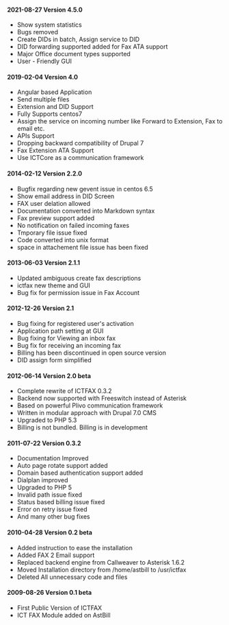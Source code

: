 #### 2021-08-27 Version 4.5.0

* Show system statistics
* Bugs removed
* Create DIDs in batch, Assign service to DID
* DID forwarding supported added for Fax ATA support
* Major Office document types supported
* User - Friendly GUI

#### 2019-02-04 Version 4.0

* Angular based Application
* Send multiple files
* Extension and DID Support
* Fully Supports centos7
* Assign the service on incoming number like Forward to Extension, Fax to email etc.
* APIs Support
* Dropping backward compatibility of Drupal 7
* Fax Extension ATA Support
* Use ICTCore as a communication framework

#### 2014-02-12 Version 2.2.0

* Bugfix regarding new gevent issue in centos 6.5
* Show email address in DID Screen
* FAX user delation allowed
* Documentation converted into Markdown syntax
* Fax preview support added
* No notification on failed incoming faxes
* Tmporary file issue fixed
* Code converted into unix format
* space in attachement file issue has been fixed

#### 2013-06-03 Version 2.1.1

* Updated ambiguous create fax descriptions
* ictfax new theme and GUI
* Bug fix for permission issue in Fax Account

#### 2012-12-26 Version 2.1

* Bug fixing for registered user's activation
* Application path setting at GUI
* Bug fixing for Viewing an inbox fax
* Bug fix for receiving an incoming fax
* Billing has been discontinued in open source version
* DID assign form simplified

#### 2012-06-14 Version 2.0 beta

* Complete rewrite of ICTFAX 0.3.2
* Backend now supported with Freeswitch instead of Asterisk
* Based on powerful Plivo communication framework
* Written in modular approach with Drupal 7.0 CMS
* Upgraded to PHP 5.3
* Billing is not bundled. Billing is in development

#### 2011-07-22 Version 0.3.2

* Documentation Improved
* Auto page rotate support added
* Domain based authentication support added
* Dialplan improved
* Upgraded to PHP 5
* Invalid path issue fixed
* Status based billing issue fixed
* Error on retry issue fixed
* And many other bug fixes

#### 2010-04-28 Version 0.2 beta

* Added instruction to ease the installation
* Added FAX 2 Email support
* Replaced backend engine from Callweaver to Asterisk 1.6.2
* Moved Installation directory from /home/astbill to /usr/ictfax
* Deleted All unnecessary code and files

#### 2009-08-26 Version 0.1 beta

* First Public Version of ICTFAX
* ICT FAX Module added on AstBill